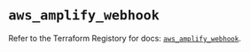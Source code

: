 # `aws_amplify_webhook`

Refer to the Terraform Registory for docs: [`aws_amplify_webhook`](https://registry.terraform.io/providers/hashicorp/aws/5.12.0/docs/resources/amplify_webhook).
